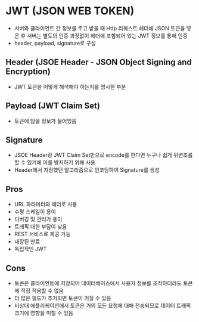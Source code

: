 # JWT (JSON WEB TOKEN)
- 서버와 클라이언트 간 정보를 주고 받을 때 Http 리퀘스트 헤더에 JSON 토큰을 넣은 후 서버는 별도의 인증 과정없이 헤더에 포함되어 있는 JWT 정보를 통해 인증
- header, payload, signature로 구성

## Header (JSOE Header - JSON Object Signing and Encryption)
- JWT 토큰을 어떻게 해석해야 하는지를 명시한 부분

## Payload (JWT Claim Set)
- 토큰에 담을 정보가 들어있음

## Signature
- JSOE Header랑 JWT Claim Set만으로 encode를 한다면 누구나 쉽게 위변조를 할 수 있기에 이를 방지하기 위해 사용
- Header에서 지정했던 알고리즘으로 인코딩하여 Signature를 생성

## Pros
- URL 파라미터와 헤더로 사용
- 수평 스케일이 용이
- 디버깅 및 관리가 용이
- 트래픽 대한 부담이 낮음
- REST 서비스로 제공 가능
- 내장된 만료
- 독립적인 JWT

## Cons
- 토큰은 클라이언트에 저장되어 데이터베이스에서 사용자 정보를 조작하더라도 토큰에 직접 적용할 수 없음
- 더 많은 필드가 추가되면 토큰이 커질 수 있음
- 비상태 애플리케이션에서 토큰은 거의 모든 요청에 대해 전송되므로 데이터 트래픽 크기에 영향을 미칠 수 있음